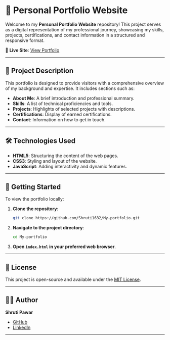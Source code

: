 # 💼 Personal Portfolio Website

Welcome to my **Personal Portfolio Website** repository! This project serves as a digital representation of my professional journey, showcasing my skills, projects, certifications, and contact information in a structured and responsive format.

🔗 **Live Site**: [View Portfolio](https://shruti1632.github.io/My-portfolio)

---

## 📌 Project Description

This portfolio is designed to provide visitors with a comprehensive overview of my background and expertise. It includes sections such as:

- **About Me**: A brief introduction and professional summary.
- **Skills**: A list of technical proficiencies and tools.
- **Projects**: Highlights of selected projects with descriptions.
- **Certifications**: Display of earned certifications.
- **Contact**: Information on how to get in touch.

---

## 🛠 Technologies Used

- **HTML5**: Structuring the content of the web pages.
- **CSS3**: Styling and layout of the website.
- **JavaScript**: Adding interactivity and dynamic features.

---

## 🚀 Getting Started

To view the portfolio locally:

1. **Clone the repository**:
   ```bash
   git clone https://github.com/Shruti1632/My-portfolio.git
   ```

2. **Navigate to the project directory**:
   ```bash
   cd My-portfolio
   ```

3. **Open `index.html` in your preferred web browser**.

---

## 📄 License

This project is open-source and available under the [MIT License](LICENSE).

---

## 🙋‍♀️ Author

**Shruti Pawar**

- [GitHub](https://github.com/Shruti1632)
- [LinkedIn](https://www.linkedin.com/in/shruti-pawar-0a9031235/)

---
